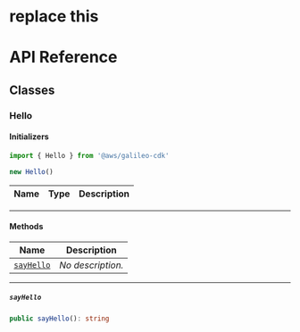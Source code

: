 # replace this
# API Reference <a name="API Reference" id="api-reference"></a>



## Classes <a name="Classes" id="Classes"></a>

### Hello <a name="Hello" id="@aws/galileo-cdk.Hello"></a>

#### Initializers <a name="Initializers" id="@aws/galileo-cdk.Hello.Initializer"></a>

```typescript
import { Hello } from '@aws/galileo-cdk'

new Hello()
```

| **Name** | **Type** | **Description** |
| --- | --- | --- |

---

#### Methods <a name="Methods" id="Methods"></a>

| **Name** | **Description** |
| --- | --- |
| <code><a href="#@aws/galileo-cdk.Hello.sayHello">sayHello</a></code> | *No description.* |

---

##### `sayHello` <a name="sayHello" id="@aws/galileo-cdk.Hello.sayHello"></a>

```typescript
public sayHello(): string
```





